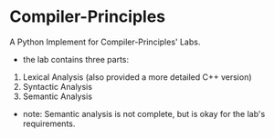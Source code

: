 # Compiler-Principles
 A Python Implement for Compiler-Principles' Labs. 
- the lab contains three parts:
1. Lexical Analysis (also provided a more detailed C++ version)
2. Syntactic Analysis
3. Semantic Analysis
- note: Semantic analysis is not complete, but is okay for the lab's requirements.
